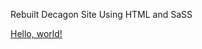 Rebuilt Decagon Site Using HTML and SaSS

<a href="https://mab-decagon-site.netlify.app/" target="_blank">Hello, world!</a>
